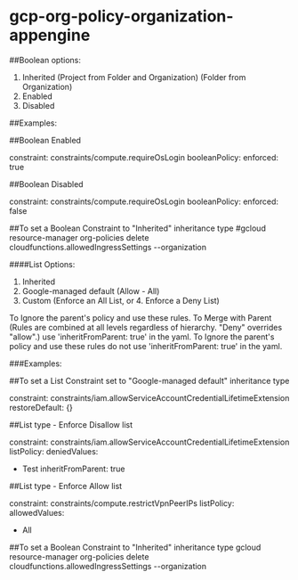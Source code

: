 # gcp-org-policy-organization-appengine

##Boolean options:
1. Inherited
(Project from Folder and Organization)
(Folder from Organization)
2. Enabled
3. Disabled

##Examples:

##Boolean Enabled

constraint: constraints/compute.requireOsLogin
booleanPolicy:
  enforced: true

##Boolean Disabled

constraint: constraints/compute.requireOsLogin
booleanPolicy:
  enforced: false

##To set a Boolean Constraint to "Inherited" inheritance type
#gcloud resource-manager org-policies delete cloudfunctions.allowedIngressSettings --organization <project-id>


####List Options: 
1. Inherited
2. Google-managed default (Allow - All)
3. Custom (Enforce an All List, or 4. Enforce a Deny List) 

To Ignore the parent's policy and use these rules.
To Merge with Parent (Rules are combined at all levels regardless of hierarchy. "Deny" overrides "allow".) use 'inheritFromParent: true' in the yaml. To Ignore the parent's policy and use these rules do not use 'inheritFromParent: true' in the yaml.

###Examples:

##To set a List Constraint set to "Google-managed default" inheritance type

constraint: constraints/iam.allowServiceAccountCredentialLifetimeExtension
restoreDefault: {}

##List type - Enforce Disallow list

constraint: constraints/iam.allowServiceAccountCredentialLifetimeExtension
listPolicy:
  deniedValues:
  - Test
  inheritFromParent: true
  
##List type - Enforce Allow list

constraint: constraints/compute.restrictVpnPeerIPs
listPolicy:
  allowedValues:
  - All
  
##To set a Boolean Constraint to "Inherited" inheritance type
gcloud resource-manager org-policies delete cloudfunctions.allowedIngressSettings --organization <project-id>
  
